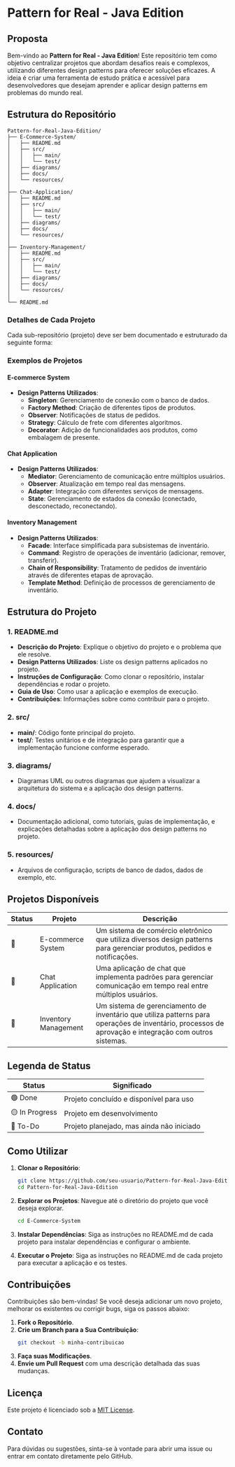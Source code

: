 # Pattern for Real - Java Edition

## Proposta

Bem-vindo ao **Pattern for Real - Java Edition**! Este repositório tem como objetivo centralizar projetos que abordam
desafios reais e complexos, utilizando diferentes design patterns para oferecer soluções eficazes. A ideia é criar uma
ferramenta de estudo prática e acessível para desenvolvedores que desejam aprender e aplicar design patterns em
problemas do mundo real.

## Estrutura do Repositório

```plaintext
Pattern-for-Real-Java-Edition/
├── E-Commerce-System/
│   ├── README.md
│   ├── src/
│   │   ├── main/
│   │   └── test/
│   ├── diagrams/
│   ├── docs/
│   └── resources/
│
├── Chat-Application/
│   ├── README.md
│   ├── src/
│   │   ├── main/
│   │   └── test/
│   ├── diagrams/
│   ├── docs/
│   └── resources/
│
├── Inventory-Management/
│   ├── README.md
│   ├── src/
│   │   ├── main/
│   │   └── test/
│   ├── diagrams/
│   ├── docs/
│   └── resources/
│
└── README.md
```

### Detalhes de Cada Projeto

Cada sub-repositório (projeto) deve ser bem documentado e estruturado da seguinte forma:

### Exemplos de Projetos

#### **E-commerce System**

- **Design Patterns Utilizados**:
    - **Singleton**: Gerenciamento de conexão com o banco de dados.
    - **Factory Method**: Criação de diferentes tipos de produtos.
    - **Observer**: Notificações de status de pedidos.
    - **Strategy**: Cálculo de frete com diferentes algoritmos.
    - **Decorator**: Adição de funcionalidades aos produtos, como embalagem de presente.

#### **Chat Application**

- **Design Patterns Utilizados**:
    - **Mediator**: Gerenciamento de comunicação entre múltiplos usuários.
    - **Observer**: Atualização em tempo real das mensagens.
    - **Adapter**: Integração com diferentes serviços de mensagens.
    - **State**: Gerenciamento de estados da conexão (conectado, desconectado, reconectando).

#### **Inventory Management**

- **Design Patterns Utilizados**:
    - **Facade**: Interface simplificada para subsistemas de inventário.
    - **Command**: Registro de operações de inventário (adicionar, remover, transferir).
    - **Chain of Responsibility**: Tratamento de pedidos de inventário através de diferentes etapas de aprovação.
    - **Template Method**: Definição de processos de gerenciamento de inventário.

## Estrutura do Projeto

### 1. **README.md**

- **Descrição do Projeto**: Explique o objetivo do projeto e o problema que ele resolve.
- **Design Patterns Utilizados**: Liste os design patterns aplicados no projeto.
- **Instruções de Configuração**: Como clonar o repositório, instalar dependências e rodar o projeto.
- **Guia de Uso**: Como usar a aplicação e exemplos de execução.
- **Contribuições**: Informações sobre como contribuir para o projeto.

### 2. **src/**

- **main/**: Código fonte principal do projeto.
- **test/**: Testes unitários e de integração para garantir que a implementação funcione conforme esperado.

### 3. **diagrams/**

- Diagramas UML ou outros diagramas que ajudem a visualizar a arquitetura do sistema e a aplicação dos design patterns.

### 4. **docs/**

- Documentação adicional, como tutoriais, guias de implementação, e explicações detalhadas sobre a aplicação dos design
  patterns no projeto.

### 5. **resources/**

- Arquivos de configuração, scripts de banco de dados, dados de exemplo, etc.

## Projetos Disponíveis

| Status | Projeto              | Descrição                                                                                                                                             |
|--------|----------------------|-------------------------------------------------------------------------------------------------------------------------------------------------------|
| 🔴     | E-commerce System    | Um sistema de comércio eletrônico que utiliza diversos design patterns para gerenciar produtos, pedidos e notificações.                               |
| 🔴     | Chat Application     | Uma aplicação de chat que implementa padrões para gerenciar comunicação em tempo real entre múltiplos usuários.                                       |
| 🔴     | Inventory Management | Um sistema de gerenciamento de inventário que utiliza patterns para operações de inventário, processos de aprovação e integração com outros sistemas. |

## Legenda de Status

| Status         | Significado                               |
|----------------|-------------------------------------------|
| 🟢 Done        | Projeto concluído e disponível para uso   |
| 🟡 In Progress | Projeto em desenvolvimento                |
| 🔴 To-Do       | Projeto planejado, mas ainda não iniciado |

## Como Utilizar

1. **Clonar o Repositório**:

   ```bash
   git clone https://github.com/seu-usuario/Pattern-for-Real-Java-Edition.git
   cd Pattern-for-Real-Java-Edition
   ```

2. **Explorar os Projetos**:
   Navegue até o diretório do projeto que você deseja explorar.

   ```bash
   cd E-Commerce-System
   ```

3. **Instalar Dependências**:
   Siga as instruções no README.md de cada projeto para instalar dependências e configurar o ambiente.

4. **Executar o Projeto**:
   Siga as instruções no README.md de cada projeto para executar a aplicação e os testes.

## Contribuições

Contribuições são bem-vindas! Se você deseja adicionar um novo projeto, melhorar os existentes ou corrigir bugs, siga os
passos abaixo:

1. **Fork o Repositório**.
2. **Crie um Branch para a Sua Contribuição**:
   ```bash
   git checkout -b minha-contribuicao
   ```
3. **Faça suas Modificações**.
4. **Envie um Pull Request** com uma descrição detalhada das suas mudanças.

## Licença

Este projeto é licenciado sob a [MIT License](LICENSE).

## Contato

Para dúvidas ou sugestões, sinta-se à vontade para abrir uma issue ou entrar em contato diretamente pelo GitHub.
